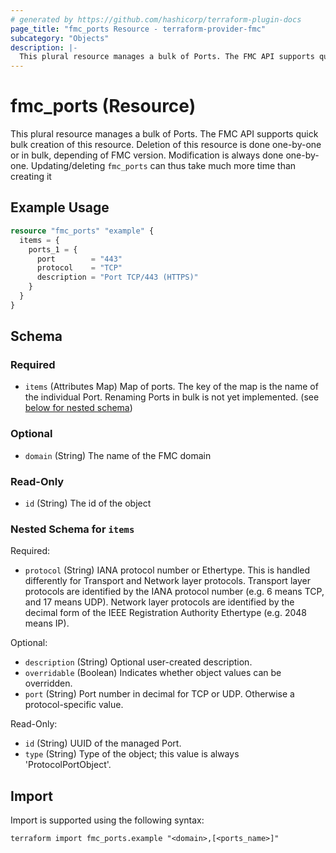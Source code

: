 ```yaml
---
# generated by https://github.com/hashicorp/terraform-plugin-docs
page_title: "fmc_ports Resource - terraform-provider-fmc"
subcategory: "Objects"
description: |-
  This plural resource manages a bulk of Ports. The FMC API supports quick bulk creation of this resource. Deletion of this resource is done one-by-one or in bulk, depending of FMC version. Modification is always done one-by-one. Updating/deleting fmc_ports can thus take much more time than creating it
---
```


# fmc_ports (Resource)

This plural resource manages a bulk of Ports. The FMC API supports quick bulk creation of this resource. Deletion of this resource is done one-by-one or in bulk, depending of FMC version. Modification is always done one-by-one. Updating/deleting `fmc_ports` can thus take much more time than creating it

## Example Usage

```terraform
resource "fmc_ports" "example" {
  items = {
    ports_1 = {
      port        = "443"
      protocol    = "TCP"
      description = "Port TCP/443 (HTTPS)"
    }
  }
}
```

<!-- schema generated by tfplugindocs -->
## Schema

### Required

- `items` (Attributes Map) Map of ports. The key of the map is the name of the individual Port. Renaming Ports in bulk is not yet implemented. (see [below for nested schema](#nestedatt--items))

### Optional

- `domain` (String) The name of the FMC domain

### Read-Only

- `id` (String) The id of the object

<a id="nestedatt--items"></a>
### Nested Schema for `items`

Required:

- `protocol` (String) IANA protocol number or Ethertype. This is handled differently for Transport and Network layer protocols. Transport layer protocols are identified by the IANA protocol number (e.g. 6 means TCP, and 17 means UDP). Network layer protocols are identified by the decimal form of the IEEE Registration Authority Ethertype (e.g. 2048 means IP).

Optional:

- `description` (String) Optional user-created description.
- `overridable` (Boolean) Indicates whether object values can be overridden.
- `port` (String) Port number in decimal for TCP or UDP. Otherwise a protocol-specific value.

Read-Only:

- `id` (String) UUID of the managed Port.
- `type` (String) Type of the object; this value is always 'ProtocolPortObject'.

## Import

Import is supported using the following syntax:

```shell
terraform import fmc_ports.example "<domain>,[<ports_name>]"
```
